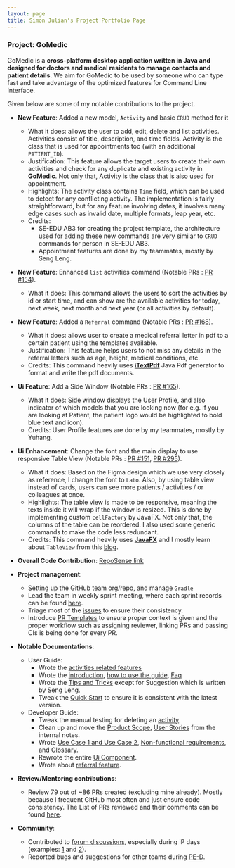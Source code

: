 ```yaml
---
layout: page
title: Simon Julian's Project Portfolio Page
---
```


### Project: GoMedic

GoMedic is a **cross-platform desktop application written in Java and designed for doctors and medical residents to
manage contacts and patient details**. We aim for GoMedic to be used by someone who can type fast and take advantage of the
optimized features for Command Line Interface. 

Given below are some of my notable contributions to the project.

* **New Feature**: Added a new model, `Activity` and basic `CRUD` method for it
    * What it does: allows the user to add, edit, delete and list activities. Activities consist of title, description, and time fields. Activity is the class that is used for appointments too (with an additional `PATIENT_ID`). 
    * Justification: This feature allows the target users to create their own activities and check for any duplicate and existing activity in **GoMedic**. Not only that, Activity is the class that is also used for appointment. 
    * Highlights: The activity class contains `Time` field, which can be used to detect for any conflicting activity. The implementation is fairly straightforward, but for any feature involving dates, it involves many edge cases such as invalid date, multiple formats, leap year, etc. 
    * Credits: 
      * SE-EDU AB3 for creating the project template, the architecture used for adding these new commands are very similar to `CRUD` commands for person in SE-EDU AB3.
      * Appointment features are done by my teammates, mostly by Seng Leng.

* **New Feature**: Enhanced `list` activities command (Notable PRs : [PR #154](https://github.com/AY2122S1-CS2103T-T15-1/tp/pull/154)).
    * What it does: This command allows the users to sort the activities by id or start time, and can show are the available activities for today, next week, next month and next year (or all activities by default).

* **New Feature**: Added a `Referral` command (Notable PRs : [PR #168](https://github.com/AY2122S1-CS2103T-T15-1/tp/pull/168)). 
    * What it does: allows user to create a medical referral letter in pdf to a certain patient using the templates available.
    * Justification: This feature helps users to not miss any details in the referral letters such as age, height, medical conditions, etc. 
    * Credits: This command heavily uses [**iTextPdf**](https://itextpdf.com/en) Java Pdf generator to format and write the pdf documents.

<div style="page-break-after: always;"></div>

* **Ui Feature**: Add a Side Window (Notable PRs : [PR #165](https://github.com/AY2122S1-CS2103T-T15-1/tp/pull/165)).
    * What it does: Side window displays the User Profile, and also indicator of which models that you are looking now (for e.g. if you are looking at Patient, the patient logo would be highlighted to bold blue text and icon).
    * Credits: User Profile features are done by my teammates, mostly by Yuhang.
    
* **Ui Enhancement**: Change the font and the main display to use responsive Table View (Notable PRs : [PR #151](https://github.com/AY2122S1-CS2103T-T15-1/tp/pull/151/files), [PR #295](https://github.com/AY2122S1-CS2103T-T15-1/tp/pull/295)).
    * What it does: Based on the Figma design which we use very closely as reference, I change the font to `Lato`. Also, by using table view instead of cards, users can see more patients / activities / or colleagues at once. 
    * Highlights: The table view is made to be responsive, meaning the texts inside it will wrap if the window is resized. This is done by implementing custom `cellFactory` by JavaFX. Not only that, the columns of the table can be reordered. I also used some generic commands to make the code less redundant.
    * Credits: This command heavily uses [**JavaFX**](https://docs.oracle.com/javafx/2/) and I mostly learn about `TableView` from this [blog](http://tutorials.jenkov.com/javafx/tableview.html).
    
* **Overall Code Contribution**: [RepoSense link](https://nus-cs2103-ay2122s1.github.io/tp-dashboard/?search=&sort=groupTitle&sortWithin=title&since=2021-09-17&timeframe=commit&mergegroup=AY2122S1-CS2103-F09-1%2Ftp%5Bmaster%5D&groupSelect=groupByRepos&breakdown=false&tabOpen=true&tabType=authorship&tabAuthor=simonjulianl&tabRepo=AY2122S1-CS2103T-T15-1%2Ftp%5Bmaster%5D&authorshipIsMergeGroup=false&authorshipFileTypes=docs~functional-code~test-code~other&authorshipIsBinaryFileTypeChecked=false)
* **Project management**:
  * Setting up the GitHub team org/repo, and manage `Gradle`
  * Lead the team in weekly sprint meeting, where each sprint records can be found [here](#https://github.com/AY2122S1-CS2103T-T15-1/tp/projects).
  * Triage most of the [issues](https://github.com/AY2122S1-CS2103T-T15-1/tp/issues) to ensure their consistency.
  * Introduce [PR Templates](https://github.com/AY2122S1-CS2103T-T15-1/tp/blob/master/.github/pull_request_template.md) to ensure proper context is given and the proper workflow such as assigning reviewer, linking PRs and passing CIs is being done for every PR.

* **Notable Documentations**:
    * User Guide:
        * Wrote the [activities related features](https://ay2122s1-cs2103t-t15-1.github.io/tp/UserGuide.html#33-activities-related-features)
        * Wrote the [introduction](https://ay2122s1-cs2103t-t15-1.github.io/tp/UserGuide.html#introduction), [how to use the guide](https://ay2122s1-cs2103t-t15-1.github.io/tp/UserGuide.html#1-how-to-use-this-guide), [Faq](https://ay2122s1-cs2103t-t15-1.github.io/tp/UserGuide.html#5-faq)
        * Wrote the [Tips and Tricks](https://ay2122s1-cs2103t-t15-1.github.io/tp/UserGuide.html#4-tips-and-tricks) except for Suggestion which is written by Seng Leng.
        * Tweak the [Quick Start](https://ay2122s1-cs2103t-t15-1.github.io/tp/UserGuide.html#table-of-contents) to ensure it is consistent with the latest version.
    * Developer Guide:
      * Tweak the manual testing for deleting an [activity](https://ay2122s1-cs2103t-t15-1.github.io/tp/DeveloperGuide.html#deleting-an-activity)
      * Clean up and move the [Product Scope](https://ay2122s1-cs2103t-t15-1.github.io/tp/DeveloperGuide.html#product-scope), [User Stories](https://ay2122s1-cs2103t-t15-1.github.io/tp/DeveloperGuide.html#user-stories) from the internal notes.
      * Wrote [Use Case 1 and Use Case 2](https://ay2122s1-cs2103t-t15-1.github.io/tp/DeveloperGuide.html#use-cases), [Non-functional requirements](https://ay2122s1-cs2103t-t15-1.github.io/tp/DeveloperGuide.html#non-functional-requirements), and [Glossary](https://ay2122s1-cs2103t-t15-1.github.io/tp/DeveloperGuide.html#glossary).
      * Rewrote the entire [Ui Component](https://ay2122s1-cs2103t-t15-1.github.io/tp/DeveloperGuide.html#ui-component).
      * Wrote about [referral feature](https://ay2122s1-cs2103t-t15-1.github.io/tp/DeveloperGuide.html#generating-medical-referral-feature).

* **Review/Mentoring contributions**:
  * Review 79 out of ~86 PRs created (excluding mine already). Mostly because I frequent GitHub most often and just ensure code consistency. The List of PRs reviewed and their comments can be found [here](https://github.com/AY2122S1-CS2103T-T15-1/tp/pulls?q=is%3Apr+is%3Aclosed+reviewed-by%3A%40me).

* **Community**:
    * Contributed to [forum discussions](https://nus-cs2103-ay2122s1.github.io/dashboards/contents/forum-activities.html), especially during iP days (examples: [1](https://github.com/nus-cs2103-AY2122S1/forum/issues/20#issuecomment-899572782) and [2](https://github.com/nus-cs2103-AY2122S1/forum/issues/179#issuecomment-912944865)). 
    * Reported bugs and suggestions for other teams during [PE-D](https://github.com/simonjulianl/ped). 
